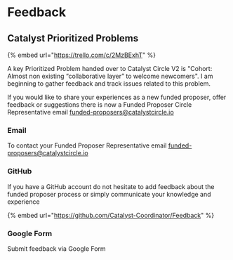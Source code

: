 # Feedback

## Catalyst Prioritized Problems

{% embed url="https://trello.com/c/2MzBExhT" %}

A key Prioritized Problem handed over to Catalyst Circle V2 is "Cohort: Almost non existing “collaborative layer” to welcome newcomers". I am beginning to gather feedback and track issues related to this problem.&#x20;

If you would like to share your experiences as a new funded proposer, offer feedback or suggestions there is now a Funded Proposer Circle Representative email [funded-proposers@catalystcircle.io](mailto:funded-proposers@catalystcircle.io)

### Email

To contact your Funded Proposer Representative email [funded-proposers@catalystcircle.io](mailto:funded-proposers@catalystcircle.io)

### GitHub

If you have a GitHub account do not hesitate to add feedback about the funded proposer process or simply communicate your knowledge and experience

{% embed url="https://github.com/Catalyst-Coordinator/Feedback" %}

### Google Form

Submit feedback via Google Form
